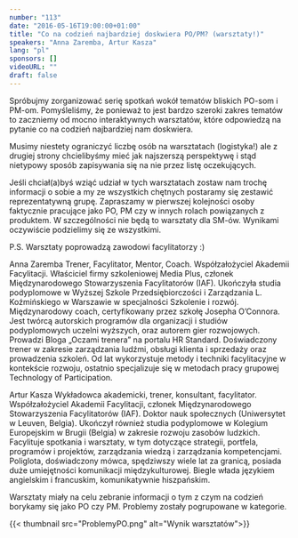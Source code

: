 ```yaml
---
number: "113"
date: "2016-05-16T19:00:00+01:00"
title: "Co na codzień najbardziej doskwiera PO/PM? (warsztaty!)"
speakers: "Anna Zaremba, Artur Kasza"
lang: "pl"
sponsors: []
videoURL: ""
draft: false
---
```


Spróbujmy zorganizować serię spotkań wokół tematów bliskich PO-som i PM-om. Pomyśleliśmy, że ponieważ to jest bardzo szeroki zakres tematów to zaczniemy od mocno interaktywnych warsztatów, które odpowiedzą na pytanie co na codzień najbardziej nam doskwiera.

Musimy niestety ograniczyć liczbę osób na warsztatach (logistyka!) ale z drugiej strony chcielibyśmy mieć jak najszerszą perspektywę i stąd nietypowy sposób zapisywania się na nie przez listę oczekujących.

Jeśli chciał(a)byś wziąć udział w tych warsztatach zostaw nam trochę informacji o sobie a my ze wszystkich chętnych postaramy się zestawić reprezentatywną grupę. Zapraszamy w pierwszej kolejności osoby faktycznie pracujące jako PO, PM czy w innych rolach powiązanych z produktem. W szczególności nie będą to warsztaty dla SM-ów. Wynikami oczywiście podzielimy się ze wszystkimi.

P.S. Warsztaty poprowadzą zawodowi facylitatorzy :)

Anna Zaremba
Trener, Facylitator, Mentor, Coach. Współzałożyciel Akademii Facylitacji.
Właściciel firmy szkoleniowej Media Plus, członek Międzynarodowego
Stowarzyszenia Facylitatorów (IAF). Ukończyła studia podyplomowe w Wyższej
Szkole Przedsiębiorczości i Zarządzania L. Koźmińskiego w Warszawie w
specjalności Szkolenie i rozwój. Międzynarodowy coach, certyfikowany przez szkołę Josepha O’Connora. Jest twórcą autorskich programów dla organizacji i studiów podyplomowych uczelni wyższych, oraz autorem gier rozwojowych. Prowadzi Bloga „Oczami trenera” na portalu HR Standard. Doświadczony trener w zakresie zarządzania ludźmi, obsługi klienta i sprzedaży oraz prowadzenia szkoleń. Od lat wykorzystuje metody i techniki facylitacyjne w kontekście rozwoju, ostatnio specjalizuje się w metodach pracy grupowej Technology
of Participation.

Artur Kasza
Wykładowca akademicki, trener, konsultant, facylitator. Współzałożyciel Akademii Facylitacji, członek Międzynarodowego Stowarzyszenia Facylitatorów (IAF). Doktor nauk społecznych (Uniwersytet w Leuven, Belgia). Ukończył również studia podyplomowe w Kolegium Europejskim w Brugii (Belgia) w zakresie rozwoju zasobów ludzkich. Facylituje spotkania i warsztaty, w tym dotyczące strategii, portfela, programów i projektów, zarządzania wiedzą i zarządzania kompetencjami. Poliglota, doświadczony mówca, spędziwszy wiele lat za granicą, posiada duże umiejętności komunikacji międzykulturowej. Biegle włada językiem angielskim i francuskim, komunikatywnie hiszpańskim.

Warsztaty miały na celu zebranie informacji o tym z czym na codzień borykamy się jako PO czy PM. Problemy zostały pogrupowane w kategorie.

{{< thumbnail src="ProblemyPO.png" alt="Wynik warsztatów">}}

